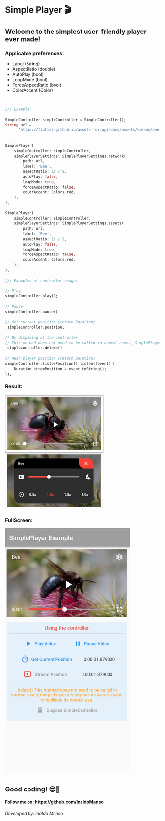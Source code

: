 # Simple Player 🎬
## Welcome to the simplest user-friendly player ever made!

### Applicable preferences:
- Label (String)
- AspectRatio (double)
- AutoPlay (bool)
- LoopMode (bool)
- ForceAspectRatio (bool)
- ColorAccent (Color)

</br><div>

```dart
/// Example:

SimpleController simpleController = SimpleController();
String url =
      'https://flutter.github.io/assets-for-api-docs/assets/videos/bee.mp4';


SimplePlayer(
    simpleController: simpleController,
    simplePlayerSettings: SimplePlayerSettings.network(
        path: url,
        label: 'Bee',
        aspectRatio: 16 / 9,
        autoPlay: false,
        loopMode: true,
        forceAspectRatio: false,
        colorAccent: Colors.red,
    ),
),

SimplePlayer(
    simpleController: simpleController,
    simplePlayerSettings: SimplePlayerSettings.assets(
        path: url,
        label: 'Bee',
        aspectRatio: 16 / 9,
        autoPlay: false,
        loopMode: true,
        forceAspectRatio: false,
        colorAccent: Colors.red,
    ),
),

/// Examples of controller usage:

// Play
simpleController.play();

// Pause
simpleController.pause()

// Get current position (return Duration)
 simpleController.position;

// By disposing of the controller
// This method does not need to be called in normal cases, SimplePlayer already has an AutoDispose to facilitate its correct use.
 simpleController.delete()

// Hear player position (return Duration)
simpleController.listenPosition().listen((event) {
    Duration stremPosition = event.toString();
});
```
</div>
<div>

### Result:
<img align="left" alt="Simple Player" src="https://raw.githubusercontent.com/InaldoManso/Simple_Player/main/lib/assets/bee.png">
&nbsp;
<img align="rigth" alt="Simple Player" src="https://raw.githubusercontent.com/InaldoManso/Simple_Player/main/lib/assets/menu.png">

</br>

### FullScreen:
<img align="center" alt="Simple Player" src="https://raw.githubusercontent.com/InaldoManso/Simple_Player/main/lib/assets/player.png">


</br>
</br>


## Good coding! 😎💙
#### Follow me on: https://github.com/InaldoManso
###### Developed by: Inaldo Manso

</br></div>
